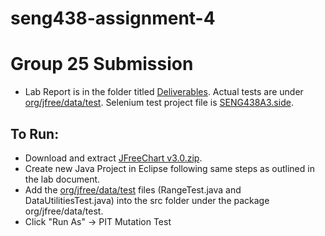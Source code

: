 # seng438-assignment-4

# Group 25 Submission

- Lab Report is in the folder titled [Deliverables](https://github.com/seng438-winter-2022/seng438-a4-DG-20/tree/main/Deliverables). Actual tests are under [org/jfree/data/test](https://github.com/seng438-winter-2022/seng438-a4-DG-20/tree/main/org/jfree/data/test). Selenium test project file is [SENG438A3.side](#https://github.com/seng438-winter-2022/seng438-a4-DG-20/blob/main/SENG438A4.side).

## To Run:
- Download and extract [JFreeChart v3.0.zip](https://github.com/seng438-winter-2022/seng438-a4-DG-20/blob/main/JFreeChart%20v3.0.zip).
- Create new Java Project in Eclipse following same steps as outlined in the lab document.
- Add the [org/jfree/data/test](https://github.com/seng438-winter-2022/seng438-a4-DG-20/tree/main/org/jfree/data/test) files (RangeTest.java and DataUtilitiesTest.java) into the src folder under the package org/jfree/data/test.
- Click "Run As" -> PIT Mutation Test
